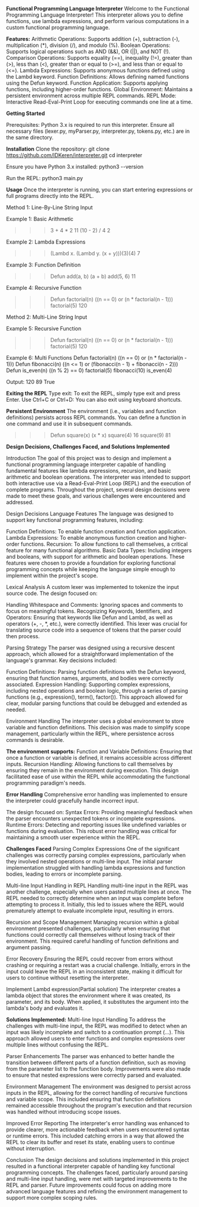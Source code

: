 **Functional Programming Language Interpreter**
Welcome to the Functional Programming Language Interpreter! 
This interpreter allows you to define functions, use lambda expressions, and perform various computations in a custom functional programming language.

**Features:**
Arithmetic Operations: Supports addition (+), subtraction (-), multiplication (*), division (/), and modulo (%).
Boolean Operations: Supports logical operations such as AND (&&), OR (||), and NOT (!).
Comparison Operations: Supports equality (==), inequality (!=), greater than (>), less than (<), greater than or equal to (>=), and less than or equal to (<=).
Lambda Expressions: Supports anonymous functions defined using the Lambd keyword.
Function Definitions: Allows defining named functions using the Defun keyword.
Function Application: Supports applying functions, including higher-order functions.
Global Environment: Maintains a persistent environment across multiple REPL commands.
REPL Mode: Interactive Read-Eval-Print Loop for executing commands one line at a time.

**Getting Started**

Prerequisites:
Python 3.x is required to run this interpreter.
Ensure all necessary files (lexer.py, myParser.py, interpreter.py, tokens.py, etc.) are in the same directory.

**Installation**
Clone the repository:
git clone https://github.com/IDKeren/interpreter.git
cd interpreter

Ensure you have Python 3.x installed:
python3 --version

Run the REPL:
python3 main.py

**Usage**
Once the interpreter is running, you can start entering expressions or full programs directly into the REPL.

Method 1: Line-By-Line String Input

Example 1: Basic Arithmetic
>>> 3 + 4 * 2
11
>>> (10 - 2) / 4
2

Example 2: Lambda Expressions
>>> (Lambd x. (Lambd y. (x + y)))(3)(4)
7

Example 3: Function Definition
>>> Defun add(a, b) (a + b)
>>> add(5, 6)
11

Example 4: Recursive Function
>>> Defun factorial(n) ((n == 0) or (n * factorial(n - 1)))
>>> factorial(5)
120

Method 2: Multi-Line String Input

Example 5: Recursive Function
>>> Defun factorial(n)
 ((n == 0) or (n * factorial(n - 1)))
 factorial(5)
120

Example 6: Multi Functions
Defun factorial(n) 
((n == 0) or (n * factorial(n - 1))) 
Defun fibonacci(n)
((n <= 1) or (fibonacci(n - 1) + fibonacci(n - 2)))
Defun is_even(n)
  ((n % 2) == 0)
factorial(5)
fibonacci(10)
is_even(4)

Output:
120
89
True

**Exiting the REPL**
Type exit: To exit the REPL, simply type exit and press Enter.
Use Ctrl+C or Ctrl+D: You can also exit using keyboard shortcuts.

**Persistent Environment**
The environment (i.e., variables and function definitions) persists across REPL commands. 
You can define a function in one command and use it in subsequent commands.

>>> Defun square(x) (x * x)
>>> square(4)
16
>>> square(9)
81

**Design Decisions, Challenges Faced, and Solutions Implemented**

Introduction
The goal of this project was to design and implement a functional programming language interpreter capable of handling fundamental features like lambda expressions, recursion, and basic arithmetic and boolean operations. The interpreter was intended to support both interactive use via a Read-Eval-Print Loop (REPL) and the execution of complete programs. Throughout the project, several design decisions were made to meet these goals, and various challenges were encountered and addressed.

Design Decisions
Language Features
The language was designed to support key functional programming features, including:

Function Definitions: To enable function creation and function application.
Lambda Expressions: To enable anonymous function creation and higher-order functions.
Recursion: To allow functions to call themselves, a critical feature for many functional algorithms.
Basic Data Types: Including integers and booleans, with support for arithmetic and boolean operations.
These features were chosen to provide a foundation for exploring functional programming concepts while keeping the language simple enough to implement within the project's scope.

Lexical Analysis
A custom lexer was implemented to tokenize the input source code. The design focused on:

Handling Whitespace and Comments: Ignoring spaces and comments to focus on meaningful tokens.
Recognizing Keywords, Identifiers, and Operators: Ensuring that keywords like Defun and Lambd, as well as operators (+, -, *, etc.), were correctly identified.
This lexer was crucial for translating source code into a sequence of tokens that the parser could then process.

Parsing Strategy
The parser was designed using a recursive descent approach, which allowed for a straightforward implementation of the language's grammar. Key decisions included:

Function Definitions: Parsing function definitions with the Defun keyword, ensuring that function names, arguments, and bodies were correctly associated.
Expression Handling: Supporting complex expressions, including nested operations and boolean logic, through a series of parsing functions (e.g., expression(), term(), factor()).
This approach allowed for clear, modular parsing functions that could be debugged and extended as needed.

Environment Handling
The interpreter uses a global environment to store variable and function definitions. 
This decision was made to simplify scope management, particularly within the REPL, where persistence across commands is desirable. 

**The environment supports:**
Function and Variable Definitions: 
Ensuring that once a function or variable is defined, it remains accessible across different inputs.
Recursion Handling: Allowing functions to call themselves by ensuring they remain in the environment during execution.
This design facilitated ease of use within the REPL while accommodating the functional programming paradigm's needs.

**Error Handling**
Comprehensive error handling was implemented to ensure the interpreter could gracefully handle incorrect input. 

The design focused on:
Syntax Errors: Providing meaningful feedback when the parser encounters unexpected tokens or incomplete expressions.
Runtime Errors: Detecting and reporting issues like undefined variables or functions during evaluation.
This robust error handling was critical for maintaining a smooth user experience within the REPL.

**Challenges Faced**
Parsing Complex Expressions
One of the significant challenges was correctly parsing complex expressions, particularly when they involved nested operations or multi-line input. 
The initial parser implementation struggled with handling lambda expressions and function bodies, leading to errors or incomplete parsing.

Multi-line Input Handling in REPL
Handling multi-line input in the REPL was another challenge, especially when users pasted multiple lines at once. The REPL needed to correctly determine when an input was complete before attempting to process it. Initially, this led to issues where the REPL would prematurely attempt to evaluate incomplete input, resulting in errors.

Recursion and Scope Management
Managing recursion within a global environment presented challenges, particularly when ensuring that functions could correctly call themselves without losing track of their environment. This required careful handling of function definitions and argument passing.

Error Recovery
Ensuring the REPL could recover from errors without crashing or requiring a restart was a crucial challenge. Initially, errors in the input could leave the REPL in an inconsistent state, making it difficult for users to continue without resetting the interpreter.

Implement Lambd expression(Partial solution)
The interpreter creates a lambda object that stores the environment where it was created, its parameter, and its body. When applied, it substitutes the argument into the lambda's body and evaluates it.

**Solutions Implemented:**
Multi-line Input Handling
To address the challenges with multi-line input, the REPL was modified to detect when an input was likely incomplete and switch to a continuation prompt (...). This approach allowed users to enter functions and complex expressions over multiple lines without confusing the REPL.

Parser Enhancements
The parser was enhanced to better handle the transition between different parts of a function definition, such as moving from the parameter list to the function body. Improvements were also made to ensure that nested expressions were correctly parsed and evaluated.

Environment Management
The environment was designed to persist across inputs in the REPL, allowing for the correct handling of recursive functions and variable scope. This included ensuring that function definitions remained accessible throughout the program's execution and that recursion was handled without introducing scope issues.

Improved Error Reporting
The interpreter's error handling was enhanced to provide clearer, more actionable feedback when users encountered syntax or runtime errors. This included catching errors in a way that allowed the REPL to clear its buffer and reset its state, enabling users to continue without interruption.

Conclusion
The design decisions and solutions implemented in this project resulted in a functional interpreter capable of handling key functional programming concepts. The challenges faced, particularly around parsing and multi-line input handling, were met with targeted improvements to the REPL and parser. Future improvements could focus on adding more advanced language features and refining the environment management to support more complex scoping rules.

